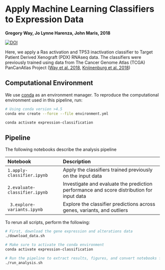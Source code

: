 # Apply Machine Learning Classifiers to Expression Data

**Gregory Way, Jo Lynne Harenza, John Maris, 2018**

[![DOI](https://zenodo.org/badge/DOI/10.5281/zenodo.1475249.svg)](https://doi.org/10.5281/zenodo.1475249)

Here, we apply a Ras activation and TP53 inactivation classifier to Target Patient Derived Xenograft (PDX) RNAseq data.
The classifiers were previously trained using data from The Cancer Genome Atlas (TCGA) PanCanAtlas Project ([Way et al. 2018](https://doi.org/10.1016/j.celrep.2018.03.046 "Machine Learning Detects Pan-cancer Ras Pathway Activation in The Cancer Genome Atlas"), [Knijnenburg et al. 2018](https://doi.org/10.1016/j.celrep.2018.03.076 "Genomic and Molecular Landscape of DNA Damage Repair Deficiency across The Cancer Genome Atlas"))

## Computational Environment

We use [conda](https://conda.io/docs/user-guide/install/index.html) as an environment manager.
To reproduce the computational environment used in this pipeline, run:

```bash
# Using conda version >4.5
conda env create --force --file environment.yml

conda activate expression-classification
```

## Pipeline

The following notebooks describe the analysis pipeline

| Notebook | Description |
| :------- | :---------- |
| `1.apply-classifier.ipynb` | Apply the classifiers trained previously on the input data |
| `2.evaluate-classifier.ipynb` | Investigate and evaluate the prediction performance and score distribution for input data |
| ` 3.explore-variants.ipynb` | Explore the classifier predictions across genes, variants, and outliers |

To rerun all scripts, perform the following:

```bash
# First, download the gene expression and alterations data
./download_data.sh

# Make sure to activate the conda environment
conda activate expression-classification

# Run the pipeline to extract results, figures, and convert notebooks for easy viewing
./run_analysis.sh
```
